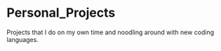 # Personal_Projects
Projects that I do on my own time and noodling around with new coding languages.
